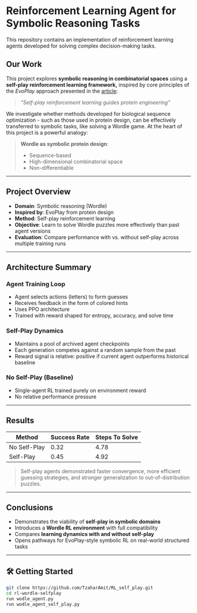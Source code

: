# Reinforcement Learning Agent for Symbolic Reasoning Tasks

This repository contains an implementation of reinforcement learning agents developed for solving complex decision-making tasks. 

## Our Work
This project explores **symbolic reasoning in combinatorial spaces** using a **self-play reinforcement learning framework,** inspired by core principles of the *EvoPlay* approach presented in the [article](https://www.nature.com/articles/s42256-023-00691-9):

> *"Self-play reinforcement learning guides protein engineering"*

We investigate whether methods developed for biological sequence optimization - such as those used in protein design, can be effectively transferred to symbolic tasks, like solving a Wordle game. At the heart of this project is a powerful analogy:

> **Wordle as symbolic protein design**:
> - Sequence-based
> - High-dimensional combinatorial space
> - Non-differentiable 

---

## Project Overview

-  **Domain**: Symbolic reasoning (Wordle)
-  **Inspired by**: EvoPlay from protein design
-  **Method**: Self-play reinforcement learning
-  **Objective**: Learn to solve Wordle puzzles more effectively than past agent versions
-  **Evaluation**: Compare performance with vs. without self-play across multiple training runs

---

## Architecture Summary

### Agent Training Loop
- Agent selects actions (letters) to form guesses
- Receives feedback in the form of colored hints
- Uses PPO architecture 
- Trained with reward shaped for entropy, accuracy, and solve time

### Self-Play Dynamics
- Maintains a pool of archived agent checkpoints
- Each generation competes against a random sample from the past
- Reward signal is relative: positive if current agent outperforms historical baseline

### No Self-Play (Baseline)
- Single-agent RL trained purely on environment reward
- No relative performance pressure

---

## Results 

| Method           | Success Rate | Steps To Solve | 
|------------------|--------------|----------------|
| No Self-Play     | 0.32         | 4.78           | 
| Self-Play        | 0.45         | 4.92           |

> Self-play agents demonstrated faster convergence, more efficient guessing strategies, and stronger generalization to out-of-distribution puzzles.
---

## Conclusions

- Demonstrates the viability of **self-play in symbolic domains**  
- Introduces a **Wordle RL environment** with full compatibility 
- Compares **learning dynamics with and without self-play**  
- Opens pathways for EvoPlay-style symbolic RL on real-world structured tasks 

---

## 🛠️ Getting Started

```bash
git clone https://github.com/TzaharAmit/RL_self_play.git
cd rl-wordle-selfplay
run wodle_agent.py
run wodle_agent_self_play.py

